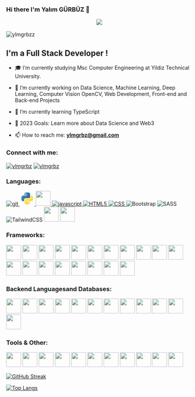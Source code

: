 ### Hi there I'm Yalım GÜRBÜZ 👋

<p align="middle"><img src="https://media1.giphy.com/media/XO8RMtRaK73isIt0i2/giphy.gif?cid=ecf05e47u1e45ix7bgnz62x51ywyr81hvq3chm1tnwce9p9l&rid=giphy.gif&ct=g" width="200px"></h2> 
<p align="left"> <img src="https://komarev.com/ghpvc/?username=ertgrulyksk&label=Profile%20views&color=0e75b6&style=flat" alt="ylmgrbzz" /> </p>

## I'm a Full Stack Developer !

- 🎓 I’m currently studying Msc Computer Engineering at Yildiz Technical University.
- 🔭 I’m currently working on Data Science, Machine Learning, Deep Learning, Computer Vision OpenCV, Web Development, Front-end and Back-end Projects
- 🌱 I’m currently learning TypeScript
- 🥅 2023 Goals: Learn more about Data Science and  Web3

- 📫 How to reach me: **ylmgrbz@gmail.com**
<h3 align="left">Connect with me:</h3>
<p align="left">
 
<a href="https://www.linkedin.com/in/ylmgrbz/" target="blank"><img align="center" src="https://upload.wikimedia.org/wikipedia/commons/8/81/LinkedIn_icon.svg" alt="ylmgrbz" height="30" width="40" /></a>
<a href="https://instagram.com/ylmgrbz" target="blank"><img align="center" src="https://upload.wikimedia.org/wikipedia/commons/9/95/Instagram_logo_2022.svg" alt="ylmgrbz" height="30" width="40" /></a>  
</p>

<h3 align="left">Languages:</h3>
<p align="left"></a> <a href="https://git-scm.com/" target="_blank"> <img src="https://www.vectorlogo.zone/logos/git-scm/git-scm-icon.svg" alt="git" width="40" height="40"/> </a> <a href="https://www.python.org" target="_blank"> <img src="https://raw.githubusercontent.com/devicons/devicon/master/icons/python/python-original.svg" alt="python" width="40" height="40"/> </a> <a href="https://www.javascript.com/" target="_blank"> <img src="https://1000logos.net/wp-content/uploads/2020/09/Java-Emblem.jpg" width="40" height="40"/>
 <img src="https://upload.wikimedia.org/wikipedia/commons/thumb/9/99/Unofficial_JavaScript_logo_2.svg/1200px-Unofficial_JavaScript_logo_2.svg.png" alt="javascript" width="40" height="40"/> </a> <a href="https://html.com/" target="_blank"> <img src="https://encrypted-tbn0.gstatic.com/images?q=tbn:ANd9GcQpngGRjYX1ca7qAADU3K6eGLj7ShQE3L2otdzfryl_Y9Ht2QRoQKYQbsXd36XIxMbYOw0&usqp=CAU" alt="HTML5" width="40" height="40"/> </a> <a href="" target="_blank"> <img src="https://upload.wikimedia.org/wikipedia/commons/thumb/d/d5/CSS3_logo_and_wordmark.svg/1200px-CSS3_logo_and_wordmark.svg.png" alt="CSS" width="40" height="40"/> </a>
<img src="https://upload.wikimedia.org/wikipedia/commons/thumb/b/b2/Bootstrap_logo.svg/1200px-Bootstrap_logo.svg.png" alt="Bootstrap" width="40" height="40"/>
</a>
<img src="https://upload.wikimedia.org/wikipedia/commons/thumb/9/96/Sass_Logo_Color.svg/1200px-Sass_Logo_Color.svg.png" alt="SASS" width="40" height="40"/>
<img src="https://www.drupal.org/files/project-images/screenshot_361.png" alt="TailwindCSS" width="40" height="40"/>
<img src="https://upload.wikimedia.org/wikipedia/commons/thumb/9/9a/Visual_Studio_Code_1.35_icon.svg/2048px-Visual_Studio_Code_1.35_icon.svg.png" width="40" height="40"/>
 <img src="https://miro.medium.com/max/300/0*goJuBKoyL-zZX4RB.png" width="40" height="40"/> 

</p>
<h3 align="left">Frameworks:</h3>
<p align="left">
<img src="https://encrypted-tbn0.gstatic.com/images?q=tbn:ANd9GcQc2Y2gmQB5zuaBd1AfN_AyEgoTgxPF65i7GwlvrbnnP_RUlubieG19WFnonCtS4ZfAox4&usqp=CAU" width="40" height="40"/>
<img src="https://images.g2crowd.com/uploads/product/image/large_detail/large_detail_f0b606abb6d19089febc9faeeba5bc05/nodejs-development-services.png" width="40" height="40"/> 
 <img src="https://expressjs.com/images/express-facebook-share.png" width="40" height="40"/> 
 <img src="https://www.rlogical.com/wp-content/uploads/2021/08/Rlogical-Blog-Images-thumbnail.png" width="40" height="40"/> 
 <img src="https://caglarbostanci.com.tr/wp-content/uploads/2017/06/jquery-kucuk-icerik-caglarbostanci-com-tr.png" width="40" height="40"/> 
 <img src="https://www.fullstackpython.com/img/logos/django.png" width="40" height="40"/> 
 <img src="https://cdn.filestackcontent.com/GgTFAbNTtiA09pWpwLAz" width="40" height="40"/> 
 <img src="https://upload.wikimedia.org/wikipedia/commons/thumb/3/31/NumPy_logo_2020.svg/1200px-NumPy_logo_2020.svg.png" width="40" height="40"/> 
 <img src="https://upload.wikimedia.org/wikipedia/commons/thumb/0/05/Scikit_learn_logo_small.svg/1200px-Scikit_learn_logo_small.svg.png" width="40" height="40"/> 
 <img src="https://avatars.githubusercontent.com/u/22799945?s=200&v=4" width="40" height="40"/> 
 <img src="https://matplotlib.org/3.1.1/_static/logo2_compressed.svg" width="40" height="40"/> 
  <img src="https://res.cloudinary.com/dyd911kmh/image/upload/v1640050215/image27_frqkzv.png" width="40" height="40"/> 
 <img src="https://miro.medium.com/max/964/0*tVCene42rgUTNv9Q.png" width="40" height="40"/> 
 <img src="https://upload.wikimedia.org/wikipedia/commons/thumb/2/2d/Tensorflow_logo.svg/1200px-Tensorflow_logo.svg.png" width="40" height="40"/> 
  <img src="https://upload.wikimedia.org/wikipedia/commons/thumb/a/ae/Keras_logo.svg/1200px-Keras_logo.svg.png" width="40" height="40"/> 
  <img src="https://upload.wikimedia.org/wikipedia/commons/thumb/1/10/PyTorch_logo_icon.svg/640px-PyTorch_logo_icon.svg.png" width="40" height="40"/>
  <img src="https://upload.wikimedia.org/wikipedia/commons/thumb/3/32/OpenCV_Logo_with_text_svg_version.svg/1200px-OpenCV_Logo_with_text_svg_version.svg.png" width="40" height="40"/>
  <img src="https://bentego.com/wp-content/uploads/2022/03/xx.png" width="40" height="40"/> 

  <img src="https://img.freepik.com/premium-vector/artificial-intelligence-concept-circuit-board-background-with-ai-logo-illustration_257312-1368.jpg?w=2000" width="40" height="40"/> 
</p>
<h3 align="left">Backend Languagesand Databases:</h3>
<p align="left">
<img src="https://w7.pngwing.com/pngs/170/924/png-transparent-microsoft-sql-server-microsoft-azure-sql-database-microsoft-text-logo-microsoft-azure.png" width="40" height="40"/>
<img src="https://my.trocaire.edu/wp-content/uploads/2016/12/pl-sql.png" width="40" height="40"/> 
 <img src="https://upload.wikimedia.org/wikipedia/commons/thumb/3/38/SQLite370.svg/1280px-SQLite370.svg.png" width="40" height="40"/> 
 <img src="https://download.logo.wine/logo/MySQL/MySQL-Logo.wine.png" width="40" height="40"/> 
 <img src="https://w7.pngwing.com/pngs/173/36/png-transparent-postgresql-logo-computer-software-database-open-source-s-text-head-snout.png" width="40" height="40"/> 
 <img src="https://sybyl.com/wp-content/uploads/2019/11/Oracle-Logo-For-Website.png" width="40" height="40"/> 
 <img src="https://upload.wikimedia.org/wikipedia/commons/thumb/9/93/MongoDB_Logo.svg/2560px-MongoDB_Logo.svg.png" width="40" height="40"/> 
 <img src="https://upload.wikimedia.org/wikipedia/commons/thumb/3/37/Firebase_Logo.svg/1280px-Firebase_Logo.svg.png" width="40" height="40"/> 
 <img src="https://files.cdata.com/media/media/i3nhanbw/20191018-dynamodb-performance-0.png" width="40" height="40"/> 
 <img src="http://ww1.prweb.com/prfiles/2017/04/12/15013279/gI_62552_200x200_360%20logo.png" width="40" height="40"/>
  <img src="https://uxwing.com/wp-content/themes/uxwing/download/web-app-development/rest-api-icon.png" width="40" height="40"/> 
 <img src="https://www.snmpcenter.com/wp-content/uploads/2016/10/RESTful-API-logo-for-light-bg.png" width="40" height="40"/> 

</p>
<h3 align="left">Tools & Other:</h3>
<p align="left">
<img src="https://w7.pngwing.com/pngs/147/242/png-transparent-amazon-com-logo-amazon-web-services-amazon-elastic-compute-cloud-amazon-virtual-private-cloud-cloud-computing-text-orange-logo.png" width="40" height="40"/>
<img src="https://imonezaprod.blob.core.windows.net/wp-assets/2014/09/azure-cloud-logo.png" width="40" height="40"/> 
 <img src="https://www.gstatic.com/devrel-devsite/prod/v04993a285e47ce7ae4bb513179c3071d4f2a8975b8f303b510c516323adf1b16/cloud/images/social-icon-google-cloud-1200-630.png" width="40" height="40"/> 
 <img src="https://www.docker.com/wp-content/uploads/2022/03/vertical-logo-monochromatic.png" width="40" height="40"/> 
 <img src="https://upload.wikimedia.org/wikipedia/commons/thumb/3/39/Kubernetes_logo_without_workmark.svg/1200px-Kubernetes_logo_without_workmark.svg.png" width="40" height="40"/> 
 <img src="https://www.seguetech.com/wp-content/uploads/2015/08/segue-blog-segue-blog-problems-adopting-agile-development.png" width="40" height="40"/> 
 <img src="https://www.zend.com/sites/default/files/image/2019-09/logo-jenkins.jpg" width="40" height="40"/> 
 <img src="https://download.logo.wine/logo/Redis/Redis-Logo.wine.png" width="40" height="40"/> 
 <img src="https://upload.wikimedia.org/wikipedia/commons/thumb/5/53/Apache_kafka_wordtype.svg/2560px-Apache_kafka_wordtype.svg.png" width="40" height="40"/> 
 <img src="https://herve.beraud.io/images/blog/rabbitmq.png" width="40" height="40"/> 
  <img src="https://www.vectorlogo.zone/logos/socketio/socketio-ar21.png" width="40" height="40"/> 
</p>
<!-- 
 <p>&nbsp;<img align="center" src="https://github-readme-stats.vercel.app/api?username=ylmgrbzz&show_icons=true&locale=en" alt="ylmgrbzz" />yy</p> -->
 
[![GitHub Streak](https://github-readme-streak-stats.herokuapp.com?user=ylmgrbzz&border_radius=80)](https://git.io/streak-stats)

[![Top Langs](https://github-readme-stats.vercel.app/api/top-langs/?username=ylmgrbzz&theme=dark&background=000000)](https://github.com/tauhid-hasan-dev/github-readme-stats)

<!-- [![Top Langs](https://github-readme-stats.vercel.app/api/top-langs/?username=ylmgrbzz&layout=compact)](https://github.com/ylmgrbzz/github-readme-stats)
 -->
